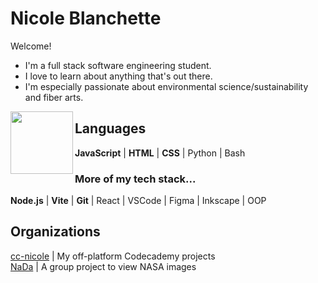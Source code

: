 # Nicole Blanchette
Welcome! 
- I'm a full stack software engineering student. 
- I love to learn about anything that's out there. 
- I'm especially passionate about environmental science/sustainability and fiber arts.

<img align="left" src="https://66.media.tumblr.com/2bddc7829ab63c507b24f2806d202b50/tumblr_p8sjxwuNhL1uupzkho1_1280.png" height="100px">

## Languages
**JavaScript** | **HTML** | **CSS** | Python | Bash

### More of my tech stack...
**Node.js** | **Vite** | **Git** | React | VSCode | Figma | Inkscape | OOP

## Organizations

[cc-nicole](https://github.com/cc-nicole) | My off-platform Codecademy projects  
[NaDa](https://github.com/NaDa-nasa-viewer) | A group project to view NASA images

<!-- ## Statistics -->
<!-- ## More -->
